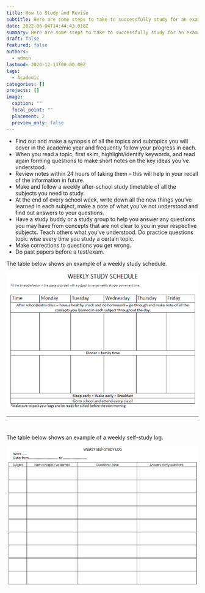 ```yaml
---
title: How to Study and Revise
subtitle: Here are some steps to take to successfully study for an exam.
date: 2022-06-04T14:44:43.018Z
summary: Here are some steps to take to successfully study for an exam.
draft: false
featured: false
authors:
  - admin
lastmod: 2020-12-13T00:00:00Z
tags:
  - Academic
categories: []
projects: []
image:
  caption: ""
  focal_point: ""
  placement: 2
  preview_only: false
---
```

* Find out and make a synopsis of all the topics and subtopics you will cover in the academic year and frequently follow your progress in each.
* When you read a topic, first skim, highlight/identify keywords, and read again forming questions to make short notes on the key ideas you’ve understood. 
* Review notes within 24 hours of taking them – this will help in your recall of the information in future.
* Make and follow a weekly after-school study timetable of all the subjects you need to study.
* At the end of every school week, write down all the new things you’ve learned in each subject, make a note of what you’ve not understood and find out answers to your questions.
* Have a study buddy or a study group to help you answer any questions you may have from concepts that are not clear to you in your respective subjects. Teach others what you’ve understood.
  Do practice questions topic wise every time you study a certain topic. 
* Make corrections to questions you get wrong.
* Do past papers before a test/exam.

The table below shows an example of a weekly study schedule.

![Weekly study schedule](weekly_study_schedule.png "Weekly study schedule")

- - -

<br>

The table below shows an example of a weekly self-study log.

![Weekly self-study log](weekly_self_study_log.png "Weekly self-study log")